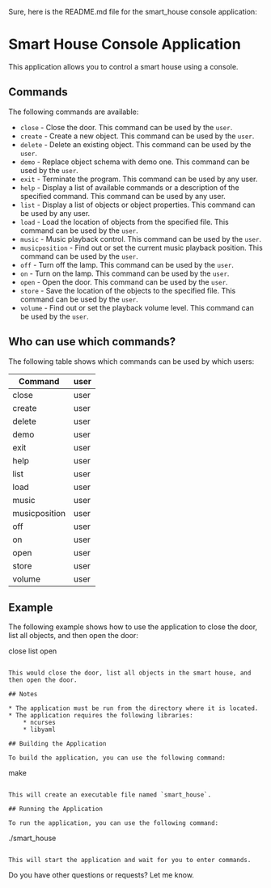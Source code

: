 Sure, here is the README.md file for the smart_house console application:


# Smart House Console Application

This application allows you to control a smart house using a console.

## Commands

The following commands are available:

* `close` - Close the door. This command can be used by the `user`.
* `create` - Create a new object. This command can be used by the `user`.
* `delete` - Delete an existing object. This command can be used by the `user`.
* `demo` - Replace object schema with demo one. This command can be used by the `user`.
* `exit` - Terminate the program. This command can be used by any user.
* `help` - Display a list of available commands or a description of the specified command. This command can be used by any user.
* `list` - Display a list of objects or object properties. This command can be used by any user.
* `load` - Load the location of objects from the specified file. This command can be used by the `user`.
* `music` - Music playback control. This command can be used by the `user`.
* `musicposition` - Find out or set the current music playback position. This command can be used by the `user`.
* `off` - Turn off the lamp. This command can be used by the `user`.
* `on` - Turn on the lamp. This command can be used by the `user`.
* `open` - Open the door. This command can be used by the `user`.
* `store` - Save the location of the objects to the specified file. This command can be used by the `user`.
* `volume` - Find out or set the playback volume level. This command can be used by the `user`.

## Who can use which commands?

The following table shows which commands can be used by which users:

| Command | user |
|---|---|
| close | user |
| create | user |
| delete | user |
| demo | user |
| exit | user |
| help | user |
| list | user |
| load | user |
| music | user |
| musicposition | user |
| off | user |
| on | user |
| open | user |
| store | user |
| volume | user |

## Example

The following example shows how to use the application to close the door, list all objects, and then open the door:


close
list
open
```

This would close the door, list all objects in the smart house, and then open the door.

## Notes

* The application must be run from the directory where it is located.
* The application requires the following libraries:
    * ncurses
    * libyaml

## Building the Application

To build the application, you can use the following command:

```
make
```

This will create an executable file named `smart_house`.

## Running the Application

To run the application, you can use the following command:

```
./smart_house
```

This will start the application and wait for you to enter commands.
```

Do you have other questions or requests? Let me know.